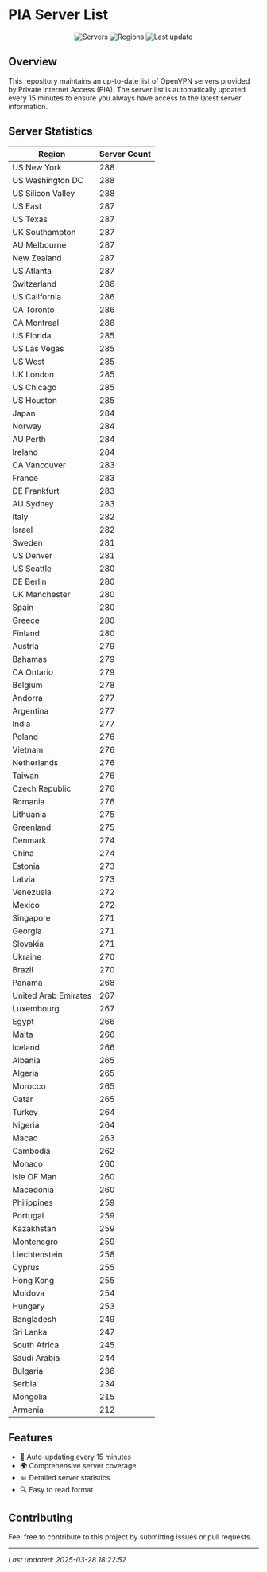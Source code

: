 # PIA Server List

<div align="center">

![Servers](https://img.shields.io/badge/servers-26,343-blue)
![Regions](https://img.shields.io/badge/regions-97-blue)
![Last update](https://img.shields.io/badge/Last_Updated-March_28_2025_13:22_EST-blue)

</div>

## Overview
This repository maintains an up-to-date list of OpenVPN servers provided by Private Internet Access (PIA). The server list is automatically updated every 15 minutes to ensure you always have access to the latest server information.

## Server Statistics
| Region | Server Count |
|--------|--------------|
| US New York                    | 288          |
| US Washington DC               | 288          |
| US Silicon Valley              | 288          |
| US East                        | 287          |
| US Texas                       | 287          |
| UK Southampton                 | 287          |
| AU Melbourne                   | 287          |
| New Zealand                    | 287          |
| US Atlanta                     | 287          |
| Switzerland                    | 286          |
| US California                  | 286          |
| CA Toronto                     | 286          |
| CA Montreal                    | 286          |
| US Florida                     | 285          |
| US Las Vegas                   | 285          |
| US West                        | 285          |
| UK London                      | 285          |
| US Chicago                     | 285          |
| US Houston                     | 285          |
| Japan                          | 284          |
| Norway                         | 284          |
| AU Perth                       | 284          |
| Ireland                        | 284          |
| CA Vancouver                   | 283          |
| France                         | 283          |
| DE Frankfurt                   | 283          |
| AU Sydney                      | 283          |
| Italy                          | 282          |
| Israel                         | 282          |
| Sweden                         | 281          |
| US Denver                      | 281          |
| US Seattle                     | 280          |
| DE Berlin                      | 280          |
| UK Manchester                  | 280          |
| Spain                          | 280          |
| Greece                         | 280          |
| Finland                        | 280          |
| Austria                        | 279          |
| Bahamas                        | 279          |
| CA Ontario                     | 279          |
| Belgium                        | 278          |
| Andorra                        | 277          |
| Argentina                      | 277          |
| India                          | 277          |
| Poland                         | 276          |
| Vietnam                        | 276          |
| Netherlands                    | 276          |
| Taiwan                         | 276          |
| Czech Republic                 | 276          |
| Romania                        | 276          |
| Lithuania                      | 275          |
| Greenland                      | 275          |
| Denmark                        | 274          |
| China                          | 274          |
| Estonia                        | 273          |
| Latvia                         | 273          |
| Venezuela                      | 272          |
| Mexico                         | 272          |
| Singapore                      | 271          |
| Georgia                        | 271          |
| Slovakia                       | 271          |
| Ukraine                        | 270          |
| Brazil                         | 270          |
| Panama                         | 268          |
| United Arab Emirates           | 267          |
| Luxembourg                     | 267          |
| Egypt                          | 266          |
| Malta                          | 266          |
| Iceland                        | 266          |
| Albania                        | 265          |
| Algeria                        | 265          |
| Morocco                        | 265          |
| Qatar                          | 265          |
| Turkey                         | 264          |
| Nigeria                        | 264          |
| Macao                          | 263          |
| Cambodia                       | 262          |
| Monaco                         | 260          |
| Isle OF Man                    | 260          |
| Macedonia                      | 260          |
| Philippines                    | 259          |
| Portugal                       | 259          |
| Kazakhstan                     | 259          |
| Montenegro                     | 259          |
| Liechtenstein                  | 258          |
| Cyprus                         | 255          |
| Hong Kong                      | 255          |
| Moldova                        | 254          |
| Hungary                        | 253          |
| Bangladesh                     | 249          |
| Sri Lanka                      | 247          |
| South Africa                   | 245          |
| Saudi Arabia                   | 244          |
| Bulgaria                       | 236          |
| Serbia                         | 234          |
| Mongolia                       | 215          |
| Armenia                        | 212          |

## Features
- 🔄 Auto-updating every 15 minutes
- 🌍 Comprehensive server coverage
- 📊 Detailed server statistics
- 🔍 Easy to read format

## Contributing
Feel free to contribute to this project by submitting issues or pull requests.

---
*Last updated: 2025-03-28 18:22:52*